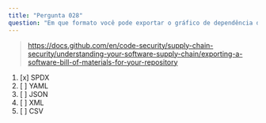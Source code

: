 ```yaml
---
title: "Pergunta 028"
question: "Em que formato você pode exportar o gráfico de dependência do GitHub do seu repositório?"
---
```



> https://docs.github.com/en/code-security/supply-chain-security/understanding-your-software-supply-chain/exporting-a-software-bill-of-materials-for-your-repository
1. [x] SPDX
1. [ ] YAML
1. [ ] JSON
1. [ ] XML
1. [ ] CSV
